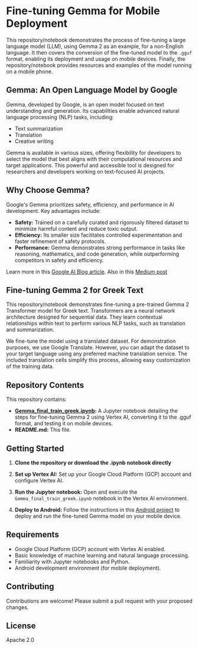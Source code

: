# Fine-tuning Gemma for Mobile Deployment

This repository/notebook demonstrates the process of fine-tuning a large language model (LLM), using Gemma 2 as an example, for a non-English language. It then covers the conversion of the fine-tuned model to the `.gguf` format, enabling its deployment and usage on mobile devices. Finally, the repository/notebook provides resources and examples of the model running on a mobile phone.

## Gemma: An Open Language Model by Google

Gemma, developed by Google, is an open model focused on text understanding and generation. Its capabilities enable advanced natural language processing (NLP) tasks, including:

*   Text summarization
*   Translation
*   Creative writing

Gemma is available in various sizes, offering flexibility for developers to select the model that best aligns with their computational resources and target applications. This powerful and accessible tool is designed for researchers and developers working on text-focused AI projects.

## Why Choose Gemma?

Google's Gemma prioritizes safety, efficiency, and performance in AI development. Key advantages include:

*   **Safety:** Trained on a carefully curated and rigorously filtered dataset to minimize harmful content and reduce toxic output.
*   **Efficiency:** Its smaller size facilitates controlled experimentation and faster refinement of safety protocols.
*   **Performance:** Gemma demonstrates strong performance in tasks like reasoning, mathematics, and code generation, while outperforming competitors in safety and efficiency.

Learn more in this [Google AI Blog article](https://blog.google/technology/developers/gemma-open-models/). Also in this [Medium post](https://medium.com/googledeveloperseurope/why-to-choose-gemma-as-an-open-ai-model-37385f8cd20a)

## Fine-tuning Gemma 2 for Greek Text

This repository/notebook demonstrates fine-tuning a pre-trained Gemma 2 Transformer model for Greek text. Transformers are a neural network architecture designed for sequential data. They learn contextual relationships within text to perform various NLP tasks, such as translation and summarization.

We fine-tune the model using a translated dataset. For demonstration purposes, we use Google Translate. However, you can adapt the dataset to your target language using any preferred machine translation service. The included translation cells simplify this process, allowing easy customization of the training data.

## Repository Contents

This repository contains:

*   **[Gemma_final_train_greek.ipynb](Gemma_final_train_greek.ipynb):** A Jupyter notebook detailing the steps for fine-tuning Gemma 2 using Vertex AI, converting it to the .gguf format, and testing it on mobile devices.
*   **README.md:** This file.

## Getting Started

1.  **Clone the repository or download the .ipynb notebook directly**

2.  **Set up Vertex AI:** Set up your Google Cloud Platform (GCP) account and configure Vertex AI.

3.  **Run the Jupyter notebook:** Open and execute the `Gemma_final_train_greek.ipynb` notebook in the Vertex AI environment.

4.  **Deploy to Android:** Follow the instructions in this [Android project](https://github.com/shubham0204/SmolChat-Android) to deploy and run the fine-tuned Gemma model on your mobile device.

## Requirements

*   Google Cloud Platform (GCP) account with Vertex AI enabled.
*   Basic knowledge of machine learning and natural language processing.
*   Familiarity with Jupyter notebooks and Python.
*   Android development environment (for mobile deployment).

## Contributing

Contributions are welcome! Please submit a pull request with your proposed changes.

## License

Apache 2.0
